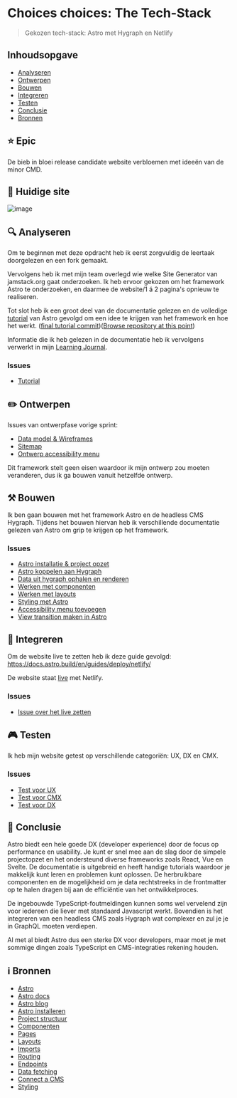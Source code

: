 # Choices choices: The Tech-Stack
> Gekozen tech-stack: Astro met Hygraph en Netlify

## Inhoudsopgave
- [Analyseren](https://github.com/Annevd/choices-choices-the-tech-stack/blob/main/README.md#-analyseren)
- [Ontwerpen](https://github.com/Annevd/choices-choices-the-tech-stack/blob/main/README.md#%EF%B8%8F-ontwerpen)
- [Bouwen](https://github.com/Annevd/choices-choices-the-tech-stack/blob/main/README.md#%EF%B8%8F-bouwen)
- [Integreren](https://github.com/Annevd/choices-choices-the-tech-stack/blob/main/README.md#-integreren)
- [Testen](https://github.com/Annevd/choices-choices-the-tech-stack/blob/main/README.md#-testen)
- [Conclusie](https://github.com/Annevd/choices-choices-the-tech-stack/blob/main/README.md#-conclusie)
- [Bronnen](https://github.com/Annevd/choices-choices-the-tech-stack/blob/main/README.md#%E2%84%B9%EF%B8%8F-bronnen)

## ⭐ Epic

De bieb in bloei release candidate website verbloemen met ideeën van de minor CMD.

## 🔮 Huidige site

![image](https://github.com/user-attachments/assets/60e72929-c2ca-41c5-b768-e1bb234d15b8)

## 🔍 Analyseren

Om te beginnen met deze opdracht heb ik eerst zorgvuldig de leertaak doorgelezen en een fork gemaakt.

Vervolgens heb ik met mijn team overlegd wie welke Site Generator van jamstack.org gaat onderzoeken.
Ik heb ervoor gekozen om het framework Astro te onderzoeken, en daarmee de website/1 á 2 pagina's opnieuw te realiseren.

Tot slot heb ik een groot deel van de documentatie gelezen en de volledige [tutorial](https://docs.astro.build/en/tutorial/0-introduction/) van Astro gevolgd om een idee te krijgen van het framework en hoe het werkt. ([final tutorial commit](https://github.com/Annevd/choices-choices-the-tech-stack/commit/ccd1e8b99a88e0cfa50126056d7ccb6d4af2807e))([Browse repository at this point](https://github.com/Annevd/choices-choices-the-tech-stack/tree/ccd1e8b99a88e0cfa50126056d7ccb6d4af2807e))

Informatie die ik heb gelezen in de documentatie heb ik vervolgens verwerkt in mijn [Learning Journal](https://github.com/Annevd/i-love-web/blob/main/learning-journal/sprint%2015/notes.md#wat-heb-ik-geleerd).

### Issues
- [Tutorial](https://github.com/Annevd/choices-choices-the-tech-stack/issues/2)

## ✏️ Ontwerpen

Issues van ontwerpfase vorige sprint:
- [Data model & Wireframes](https://github.com/fdnd-agency/buurtcampus-oost/issues/150)
- [Sitemap](https://github.com/fdnd-agency/buurtcampus-oost/issues/152)
- [Ontwerp accessibility menu](https://github.com/fdnd-agency/buurtcampus-oost/issues/136)

Dit framework stelt geen eisen waardoor ik mijn ontwerp zou moeten veranderen, dus ik ga bouwen vanuit hetzelfde ontwerp.

## ⚒️ Bouwen

Ik ben gaan bouwen met het framework Astro en de headless CMS Hygraph.
Tijdens het bouwen hiervan heb ik verschillende documentatie gelezen van Astro om grip te krijgen op het framework.

### Issues 
- [Astro installatie & project opzet](https://github.com/Annevd/choices-choices-the-tech-stack/issues/1)
- [Astro koppelen aan Hygraph](https://github.com/Annevd/choices-choices-the-tech-stack/issues/3)
- [Data uit hygraph ophalen en renderen](https://github.com/Annevd/choices-choices-the-tech-stack/issues/4)
- [Werken met componenten](https://github.com/Annevd/choices-choices-the-tech-stack/issues/5)
- [Werken met layouts](https://github.com/Annevd/choices-choices-the-tech-stack/issues/7)
- [Styling met Astro](https://github.com/Annevd/choices-choices-the-tech-stack/issues/9)
- [Accessibility menu toevoegen](https://github.com/Annevd/choices-choices-the-tech-stack/issues/10)
- [View transition maken in Astro](https://github.com/Annevd/choices-choices-the-tech-stack/issues/12)

## 📲 Integreren

Om de website live te zetten heb ik deze guide gevolgd: https://docs.astro.build/en/guides/deploy/netlify/

De website staat [live](https://bieb-in-bloei-astro.netlify.app/) met Netlify.

### Issues
- [Issue over het live zetten](https://github.com/Annevd/choices-choices-the-tech-stack/issues/8)

## 🎮 Testen

Ik heb mijn website getest op verschillende categoriën: UX, DX en CMX.

### Issues
- [Test voor UX](https://github.com/Annevd/choices-choices-the-tech-stack/issues/6#issuecomment-2429016866)
- [Test voor CMX](https://github.com/Annevd/choices-choices-the-tech-stack/issues/6#issuecomment-2429082556)
- [Test voor DX](https://github.com/Annevd/choices-choices-the-tech-stack/issues/6#issuecomment-2429200645)

## 🏁 Conclusie

Astro biedt een hele goede DX (developer experience) door de focus op performance en usability. Je kunt er snel mee aan de slag door de simpele projectopzet en het ondersteund diverse frameworks zoals React, Vue en Svelte. De documentatie is uitgebreid en heeft handige tutorials waardoor je makkelijk kunt leren en problemen kunt oplossen. De herbruikbare componenten en de mogelijkheid om je data rechtstreeks in de frontmatter op te halen dragen bij aan de efficiëntie van het ontwikkelproces.

De ingebouwde TypeScript-foutmeldingen kunnen soms wel vervelend zijn voor iedereen die liever met standaard Javascript werkt. Bovendien is het integreren van een headless CMS zoals Hygraph wat complexer en zul je je in GraphQL moeten verdiepen.

Al met al biedt Astro dus een sterke DX voor developers, maar moet je met sommige dingen zoals TypeScript en CMS-integraties rekening houden.

## ℹ️ Bronnen
- [Astro](https://astro.build/)
- [Astro docs](https://docs.astro.build/)
- [Astro blog](https://astro.build/blog/)
- [Astro installeren](https://docs.astro.build/en/install-and-setup/)
- [Project structuur](https://docs.astro.build/en/basics/project-structure/)
- [Componenten](https://docs.astro.build/en/basics/astro-components/)
- [Pages](https://docs.astro.build/en/basics/astro-pages/)
- [Layouts](https://docs.astro.build/en/basics/layouts/)
- [Imports](https://docs.astro.build/en/guides/imports/)
- [Routing](https://docs.astro.build/en/guides/routing/)
- [Endpoints](https://docs.astro.build/en/guides/endpoints/)
- [Data fetching](https://docs.astro.build/en/guides/data-fetching/)
- [Connect a CMS](https://docs.astro.build/en/guides/cms/hygraph/)
- [Styling](https://docs.astro.build/en/guides/styling/)
